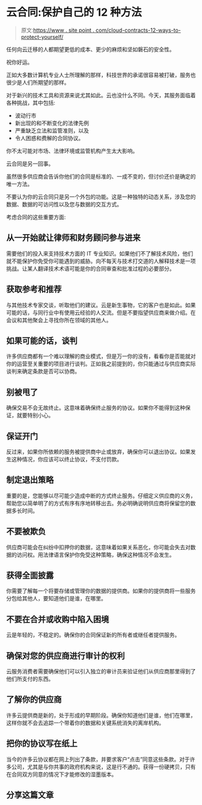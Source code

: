 # 云合同:保护自己的 12 种方法

> 原文:[https://www . site point . com/cloud-contracts-12-ways-to-protect-yourself/](https://www.sitepoint.com/cloud-contracts-12-ways-to-protect-yourself/)

任何向云迁移的人都期望更低的成本、更少的麻烦和坚如磐石的安全性。

祝你好运。

正如大多数计算机专业人士所理解的那样，科技世界的承诺很容易被打破，服务也很少是人们所期望的那样。

对于新兴的技术工具和资源来说尤其如此。云也没什么不同。今天，其服务面临着各种挑战，其中包括:

*   波动行市
*   新出现的和不断变化的法律先例
*   严重缺乏立法和监管准则，以及
*   令人困惑和费解的合同协议。

你不太可能对市场、法律环境或监管机构产生太大影响。

云合同是另一回事。

虽然很多供应商会告诉你他们的合同是标准的、一成不变的，但讨价还价是确定的唯一方法。

不要认为你的云合同只是另一个外包的功能。这是一种独特的动态关系，涉及您的数据、数据的可访问性以及您与数据的交互方式。

考虑合同的这些重要方面:

## 从一开始就让律师和财务顾问参与进来

需要他们的投入来支持技术方面的 IT 专业知识。如果他们不了解技术风险，他们就不能保护你免受你可能遇到的威胁。向不每天与技术打交道的人解释技术是一项挑战。让某人翻译技术术语可能是你的合同审查和批准过程的必要部分。

## 获取参考和推荐

与其他技术专家交谈，听取他们的建议。云是新生事物，它的客户也是如此。如果可能的话，与同行业中有使用云经验的人交流。但是不要指望供应商来做介绍。在会议和其他聚会上寻找你所在领域的其他人。

## 如果可能的话，谈判

许多供应商都有一个难以理解的商业模式，但是万一你的没有，看看你是否能就对你的运营至关重要的项目进行谈判。正如我之前提到的，你只能通过与供应商实际谈判来确定条款是否可以协商。

## 别被甩了

确保交易不会无故终止。这意味着确保终止服务的协议。如果你不能得到这种保证，就要特别小心。

## 保证开门

反过来，如果你所依赖的服务被提供商中止或放弃，确保你可以退出协议。如果发生这种情况，你应该可以终止协议，不支付罚款。

## 制定退出策略

重要的是，您能够以尽可能少造成中断的方式终止服务。仔细定义供应商的义务，帮助您以简单明了的方式有序有序地转移出去。务必明确说明供应商将保留您的数据多长时间。

## 不要被欺负

供应商可能会在纠纷中扣押你的数据，这意味着如果关系恶化，你可能会失去对数据的访问权。用法律语言保护你免受这种策略，确保这种情况不会发生。

## 获得全面披露

你需要了解每一个将要存储或管理你的数据的提供商。如果你的提供商将一些服务分包给其他人，要知道他们是谁，在哪里。

## 不要在合并或收购中陷入困境

云是年轻的，不稳定的。确保你的合同保证新的所有者或继任者提供服务。

## 确保对您的供应商进行审计的权利

云服务消费者需要确保他们可以引入独立的审计员来验证他们从供应商那里得到了他们所支付的东西。

## 了解你的供应商

许多云提供商是新的，处于形成的早期阶段。确保你知道他们是谁，他们在哪里，这样你就不会去追踪一个带着你的数据和关键系统消失的离岸机构。

## 把你的协议写在纸上

当今的许多云协议都在网上列出了条款，并要求客户“点击”同意这些条款。对于许多公司，尤其是与你共事的政府机构来说，这是行不通的。获得一份硬拷贝，只有在合同双方同意的情况下才能修改的湿墨版本。

## 分享这篇文章